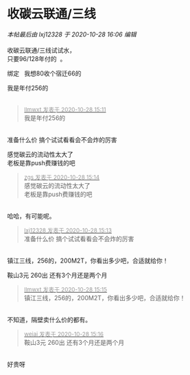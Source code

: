 # 收碳云联通/三线


<i class="pstatus"> 本帖最后由 lxj12328 于 2020-10-28 16:06 编辑 </i><br />
<br />
收碳云联通/三线试试水，<br />
只要96/128年付的&nbsp;&nbsp;。<br />


绑定&nbsp; &nbsp;我想80收个宿迁66的

我是年付256的<br />
<br />
<img src="static/image/smiley/default/lol.gif" smilieid="12" border="0" alt="" /><img src="static/image/smiley/default/lol.gif" smilieid="12" border="0" alt="" /><img src="static/image/smiley/default/lol.gif" smilieid="12" border="0" alt="" />

<div class="quote"><blockquote><font size="2"><a href="https://www.hostloc.com/forum.php?mod=redirect&amp;goto=findpost&amp;pid=9364218&amp;ptid=759421" target="_blank"><font color="#999999">llmwxt 发表于 2020-10-28 15:11</font></a></font><br />
我是年付256的</blockquote></div><br />
准备什么价 搞个试试看看会不会炸的厉害

感觉碳云的流动性太大了<br />
老板是靠push费赚钱的吧<img src="static/image/smiley/default/lol.gif" smilieid="12" border="0" alt="" />

<div class="quote"><blockquote><font size="2"><a href="https://www.hostloc.com/forum.php?mod=redirect&amp;goto=findpost&amp;pid=9364232&amp;ptid=759421" target="_blank"><font color="#999999">zgs 发表于 2020-10-28 15:14</font></a></font><br />
感觉碳云的流动性太大了<br />
老板是靠push费赚钱的吧</blockquote></div><br />
哈哈，有可能呢。

<div class="quote"><blockquote><font size="2"><a href="https://www.hostloc.com/forum.php?mod=redirect&amp;goto=findpost&amp;pid=9364230&amp;ptid=759421" target="_blank"><font color="#999999">lxj12328 发表于 2020-10-28 15:13</font></a></font><br />
准备什么价 搞个试试看看会不会炸的厉害</blockquote></div><br />
镇江三线，256的，200M2T，你看出多少吧，合适就给你！

鞍山3元 260出 还有3个月还是两个月

<div class="quote"><blockquote><font size="2"><a href="https://www.hostloc.com/forum.php?mod=redirect&amp;goto=findpost&amp;pid=9364248&amp;ptid=759421" target="_blank"><font color="#999999">llmwxt 发表于 2020-10-28 15:15</font></a></font><br />
镇江三线，256的，200M2T，你看出多少吧，合适就给你！</blockquote></div><br />
不知道，隔壁卖什么价的都有。

<div class="quote"><blockquote><font size="2"><a href="https://www.hostloc.com/forum.php?mod=redirect&amp;goto=findpost&amp;pid=9364249&amp;ptid=759421" target="_blank"><font color="#999999">weiai 发表于 2020-10-28 15:16</font></a></font><br />
鞍山3元 260出 还有3个月还是两个月</blockquote></div><br />
好贵呀<img src="static/image/smiley/default/lol.gif" smilieid="12" border="0" alt="" />
